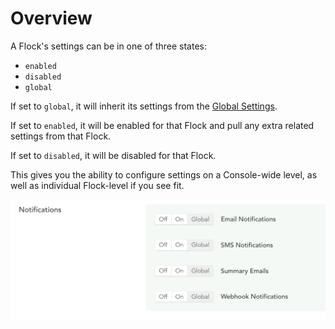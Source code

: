 # Overview
 
<div class="section-container">
  <div class="details-content">
  
A Flock's settings can be in one of three states:

  - `enabled`
  - `disabled`
  - `global`

If set to `global`, it will inherit its settings from the [Global Settings](/console-settings/notification-settings.html).

If set to `enabled`, it will be enabled for that Flock and pull any extra related settings from that Flock.

If set to `disabled`, it will be disabled for that Flock.

This gives you the ability to configure settings on a Console-wide level, as well as individual Flock-level if you see fit.

  </div>
  <div class="example-content">

![Flock Enabled State](../images/flocks-enabled-state.png)

  </div>
</div>
